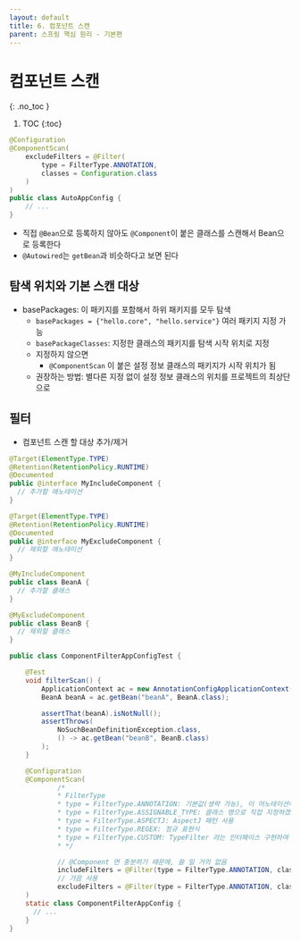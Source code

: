 ```yaml
---
layout: default
title: 6. 컴포넌트 스캔
parent: 스프링 핵심 원리 - 기본편
---
```


# 컴포넌트 스캔
{: .no_toc }

1. TOC
{:toc}

```java
@Configuration
@ComponentScan(
    excludeFilters = @Filter(
        type = FilterType.ANNOTATION,
        classes = Configuration.class
    )
)
public class AutoAppConfig {
    // ...
}
```

- 직접 `@Bean`으로 등록하지 않아도 `@Component`이 붙은 클래스를 스캔해서 Bean으로 등록한다
- `@Autowired`는 `getBean`과 비슷하다고 보면 된다

## 탐색 위치와 기본 스캔 대상

- basePackages: 이 패키지를 포함해서 하위 패키지를 모두 탐색
  - `basePackages = {"hello.core", "hello.service"}` 여러 패키지 지정 가능
  - `basePackageClasses`: 지정한 클래스의 패키지를 탐색 시작 위치로 지정
  - 지정하지 않으면
    - `@ComponentScan` 이 붙은 설정 정보 클래스의 패키지가 시작 위치가 됨
  - 권장하는 방법: 별다른 지정 없이 설정 정보 클래스의 위치를 프로젝트의 최상단으로

## 필터

- 컴포넌트 스캔 할 대상 추가/제거

```java
@Target(ElementType.TYPE)
@Retention(RetentionPolicy.RUNTIME)
@Documented
public @interface MyIncludeComponent {
  // 추가할 애노테이션
}
```

```java
@Target(ElementType.TYPE)
@Retention(RetentionPolicy.RUNTIME)
@Documented
public @interface MyExcludeComponent {
  // 제외할 애노테이션
}
```

```java
@MyIncludeComponent
public class BeanA {
  // 추가할 클래스
}
```

```java
@MyExcludeComponent
public class BeanB {
  // 제외할 클래스
}
```

```java
public class ComponentFilterAppConfigTest {

    @Test
    void filterScan() {
        ApplicationContext ac = new AnnotationConfigApplicationContext(ComponentFilterAppConfig.class);
        BeanA beanA = ac.getBean("beanA", BeanA.class);

        assertThat(beanA).isNotNull();
        assertThrows(
            NoSuchBeanDefinitionException.class,
            () -> ac.getBean("beanB", BeanB.class)
        );
    }

    @Configuration
    @ComponentScan(
            /*
            * FilterType
            * type = FilterType.ANNOTATION: 기본값(생략 가능), 이 어노테이션이 달려있는 클래스를 지정하겠다
            * type = FilterType.ASSIGNABLE_TYPE: 클래스 명으로 직접 지정하겠다
            * type = FilterType.ASPECTJ: AspectJ 패턴 사용
            * type = FilterType.REGEX: 정규 표현식
            * type = FilterType.CUSTOM: TypeFilter 라는 인터페이스 구현하여 처리
            * */

            // @Component 면 충분하기 때문에, 쓸 일 거의 없음
            includeFilters = @Filter(type = FilterType.ANNOTATION, classes = MyIncludeComponent.class),
            // 가끔 사용
            excludeFilters = @Filter(type = FilterType.ANNOTATION, classes = MyExcludeComponent.class)
    )
    static class ComponentFilterAppConfig {
      // ...
    }
}
```


